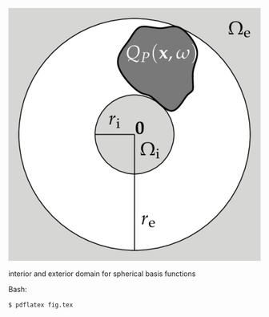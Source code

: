 ![Fig](fig.png)

interior and exterior domain for spherical basis functions

Bash:
```Bash
$ pdflatex fig.tex
```
